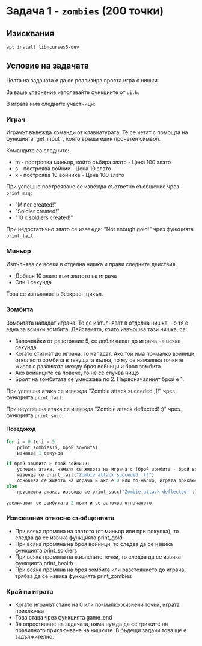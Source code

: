 # Задача 1 - `zombies` (200 точки)

## Изисквания

```bash
apt install libncurses5-dev
```

## Условие на задачата

Целта на задачата е да се реализира проста игра с нишки.

За ваше улеснение използвайте функциите от `ui.h`.

В играта има следните участници:

### Играч

Играчът въвежда команди от клавиатурата. Те се четат с помощта на функцията `get_input``,
която връща един прочетен символ.

Командите са следните:

- m - построява миньор, който събира злато - Цена 100 злато
- s - построява войник - Цена 10 злато
- x - построява 10 войника - Цена 100 злато

При успешно построяване се извежда съответно съобщение чрез `print_msg`:

- "Miner created!"
- "Soldier created!"
- "10 x soldiers created!"

При недостатъчно злато се извежда: "Not enough gold!" чрез функцията `print_fail`.

### Миньор

Изпълнява се всеки в отделна нишка и прави следните действия:

- Добавя 10 злато към златото на играча
- Спи 1 секунда

Това се изпълнява в безкраен цикъл.

### Зомбита

Зомбитата нападат играча. Те се изпълняват в отделна нишка, но тя е една за всички
зомбита. Действията, които извършва тази нишка, са:

<!---
* **Допълнение: Изчакват, ако играчът има по-малко от 100 злато. В момента, в който играчът има поне 100 злато, започват да се приближават и не могат да бъдат спрени.**
--->

- Започвайки от разстояние 5, се доближават до играча на всяка секунда
- Когато стигнат до играча, го нападат. Ако той има по-малко войници, отколкото
  зомбита в текущата вълна, то му се намалява точките живот с разликата между броя
  войници и броя зомбита
- Ако войниците са повече, то не се случва нищо
- Броят на зомбитата се умножава по 2. Първоначалният брой е 1.

При успешна атака се извежда "Zombie attack succeded ;(!" чрез функцията `print_fail`.

При неуспешна атака се извежда "Zombie attack deflected! :)" чрез функцията `print_succ`.

#### Псевдокод

```python
for i = 0 to i = 5
    print_zombies(i, брой зомбита)
    изчаква 1 секунда

if брой зомбита > брой войници:
    успешна атака, намаля се живота на играча с (брой зомбита - брой войници)
    извежда се print_fail("Zombie attack succeded ;(!")
    обновява се живота на играча и ако е 0 или по-малко, играта приключва чрез game_end
else
    неуспешна атака, извежда се print_succ("Zombie attack deflected! :)")

увеличават се зомбитата 2 пъти и се започва отначалото

```

### Изисквания относно съобщенията

- При всяка промяна на златото (от миньор или при покупка), то следва да се извика
  функцията print_gold
- При всяка промяна на броя войници, то следва да се извика функцията print_soldiers
- При всяка промяна на жизнените точки, то следва да се извика функцията print_health
- При всяка промяна на броя зомбита или разстоянието до играча, трябва да се извика
  функцията print_zombies

### Край на играта

- Когато играчът стане на 0 или по-малко жизнени точки, играта приключва
- Това става чрез функцията game_end
- За опростяване на задачата, няма нужда да се грижите на правилното приключване
  на нишките. В бъдещи задачи това ще е задължително.
